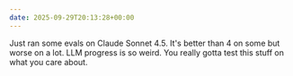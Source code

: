 ```yaml
---
date: 2025-09-29T20:13:28+00:00
---
```


Just ran some evals on Claude Sonnet 4.5. It's better than 4 on some but worse on a lot. LLM progress is so weird. You really gotta test this stuff on what you care about.